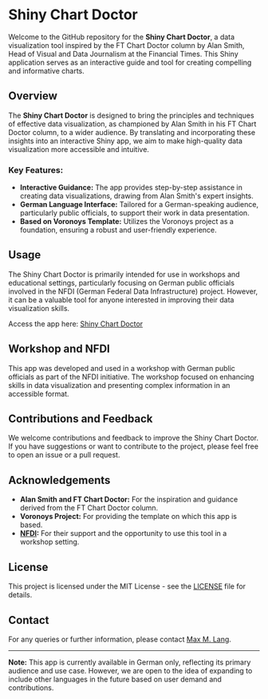 
# Shiny Chart Doctor

Welcome to the GitHub repository for the **Shiny Chart Doctor**, a data visualization tool inspired by the FT Chart Doctor column by Alan Smith, Head of Visual and Data Journalism at the Financial Times. This Shiny application serves as an interactive guide and tool for creating compelling and informative charts.

## Overview

The **Shiny Chart Doctor** is designed to bring the principles and techniques of effective data visualization, as championed by Alan Smith in his FT Chart Doctor column, to a wider audience. By translating and incorporating these insights into an interactive Shiny app, we aim to make high-quality data visualization more accessible and intuitive.

### Key Features:

- **Interactive Guidance:** The app provides step-by-step assistance in creating data visualizations, drawing from Alan Smith's expert insights.
- **German Language Interface:** Tailored for a German-speaking audience, particularly public officials, to support their work in data presentation.
- **Based on Voronoys Template:** Utilizes the Voronoys project as a foundation, ensuring a robust and user-friendly experience.

## Usage

The Shiny Chart Doctor is primarily intended for use in workshops and educational settings, particularly focusing on German public officials involved in the NFDI (German Federal Data Infrastructure) project. However, it can be a valuable tool for anyone interested in improving their data visualization skills.

Access the app here: [Shiny Chart Doctor](https://maxmlang.shinyapps.io/shiny-chart-doc/)

## Workshop and NFDI

This app was developed and used in a workshop with German public officials as part of the NFDI initiative. The workshop focused on enhancing skills in data visualization and presenting complex information in an accessible format.

## Contributions and Feedback

We welcome contributions and feedback to improve the Shiny Chart Doctor. If you have suggestions or want to contribute to the project, please feel free to open an issue or a pull request.

## Acknowledgements

- **Alan Smith and FT Chart Doctor:** For the inspiration and guidance derived from the FT Chart Doctor column.
- **Voronoys Project:** For providing the template on which this app is based.
- **[NFDI](https://github.com/BERD-NFDI):** For their support and the opportunity to use this tool in a workshop setting.

## License

This project is licensed under the MIT License - see the [LICENSE](LICENSE) file for details.

## Contact

For any queries or further information, please contact [Max M. Lang](mailto:maxmlang@example.com).

---

**Note:** This app is currently available in German only, reflecting its primary audience and use case. However, we are open to the idea of expanding to include other languages in the future based on user demand and contributions.
